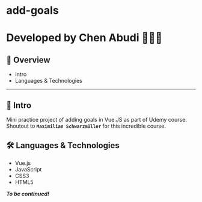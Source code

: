 # add-goals

# Developed by Chen Abudi 👩🏽‍💻

## 📢 Overview

- Intro
- Languages & Technologies

---

## 🔎 Intro

Mini practice project of adding goals in Vue.JS as part of Udemy course.
Shoutout to **`Maximilian Schwarzmüller`** for this incredible course.

## 🛠️ Languages & Technologies

- Vue.js
- JavaScript
- CSS3
- HTML5

**_To be continued!_**

